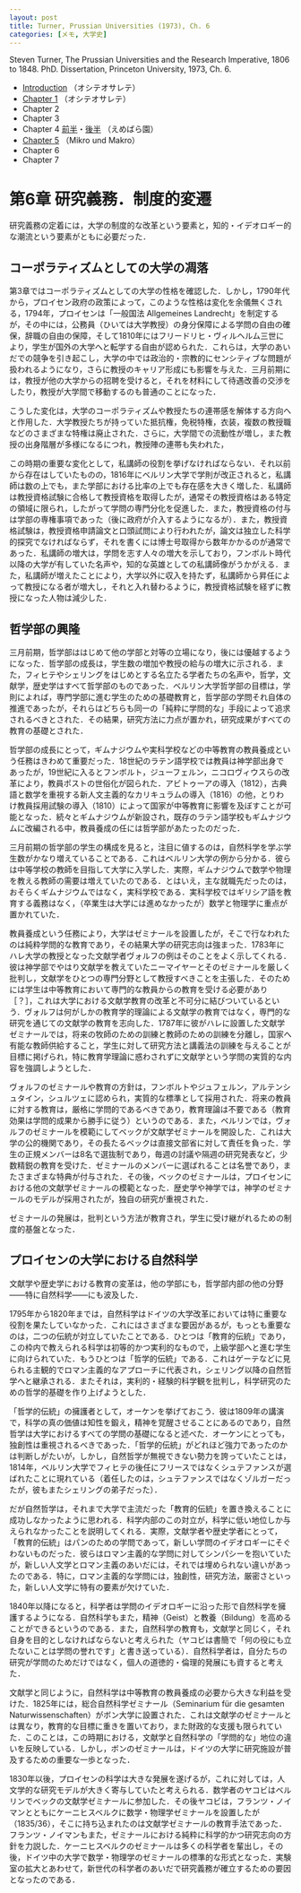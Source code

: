 ```yaml
---
layout: post
title: Turner, Prussian Universities (1973), Ch. 6
categories: [メモ, 大学史]
---
```


Steven Turner, The Prussian Universities and the Research Imperative, 1806 to 1848. PhD. Dissertation, Princeton University, 1973, Ch. 6.

* [Introduction](http://d.hatena.ne.jp/nikubeta/20170121/p1) （オシテオサレテ）
* [Chapter 1](http://d.hatena.ne.jp/nikubeta/20170122/p1) （オシテオサレテ）
* Chapter 2
* Chapter 3
* Chapter 4 [前半](http://d.hatena.ne.jp/emerose/20170120/1484911584)・[後半](http://d.hatena.ne.jp/emerose/20170120/1484947974) （えめばら園）
* [Chapter 5](http://hinaba.org/mikro-und-makro/2017/01/22/01.html) （Mikro und Makro）
* Chapter 6
* Chapter 7

# 第6章 研究義務．制度的変遷

研究義務の定着には，大学の制度的な改革という要素と，知的・イデオロギー的な潮流という要素がともに必要だった．

## コーポラティズムとしての大学の凋落

第3章ではコーポラティズムとしての大学の性格を確認した．しかし，1790年代から，プロイセン政府の政策によって，このような性格は変化を余儀無くされる，1794年，プロイセンは「一般国法 Allgemeines Landrecht」を制定するが，その中には，公務員（ひいては大学教授）の身分保障による学問の自由の確保，辞職の自由の保障，そして1810年にはフリードリヒ・ヴィルヘルム三世により，学生が国外の大学へと転学する自由が認められた．これらは，大学のあいだでの競争を引き起こし，大学の中では政治的・宗教的にセンシティブな問題が扱われるようになり，さらに教授のキャリア形成にも影響を与えた．三月前期には，教授が他の大学からの招聘を受けると，それを材料にして待遇改善の交渉をしたり，教授が大学間で移動するのも普通のことになった．

こうした変化は，大学のコーポラティズムや教授たちの連帯感を解体する方向へと作用した．大学教授たちが持っていた抵抗権，免税特権，衣装，複数の教授職などのさまざまな特権は廃止された．さらに，大学間での流動性が増し，また教授の出身階層が多様になるにつれ，教授陣の連帯も失われた，

この時期の重要な変化として，私講師の役割を挙げなければならない．それ以前から存在はしていたものの，1816年にベルリン大学で学則が改正されると，私講師は数の上でも，また学部における比率の上でも存在感を大きく増した．私講師は教授資格試験に合格して教授資格を取得したが，通常その教授資格はある特定の領域に限られ，したがって学問の専門分化を促進した．また，教授資格の付与は学部の専権事項であった（後に政府が介入するようになるが）．また，教授資格試験は，教授資格申請論文と口頭試問により行われたが，論文は独立した科学的探究でなければならず，それを書くには博士号取得から数年かかるのが通常であった．私講師の増大は，学問を志す人々の増大を示しており，フンボルト時代以降の大学が有していた名声や，知的な英雄としての私講師像がうかがえる．また，私講師が増えたことにより，大学以外に収入を持たず，私講師から昇任によって教授になる者が増大し，それと入れ替わるように，教授資格試験を経ずに教授になった人物は減少した．


## 哲学部の興隆

三月前期，哲学部ははじめて他の学部と対等の立場になり，後には優越するようになった．哲学部の成長は，学生数の増加や教授の給与の増大に示される．また，フィヒテやシェリングをはじめとする名立たる学者たちの名声や，哲学，文献学，歴史学はすべて哲学部のものであった．ベルリン大学哲学部の目標は，学則によれば，専門学部に進む学生のための基礎教育と，哲学部の学問それ自体の推進であったが，それらはどちらも同一の「純粋に学問的な」手段によって追求されるべきとされた．その結果，研究方法に力点が置かれ，研究成果がすべての教育の基礎とされた．

哲学部の成長にとって，ギムナジウムや実科学校などの中等教育の教員養成という任務はきわめて重要だった．18世紀のラテン語学校では教員は神学部出身であったが，19世紀に入るとフンボルト，ジューフェルン，ニコロヴィウスらの改革により，教員ポストの世俗化が図られた．アビトゥーアの導入（1812），古典語と数学を重視する新人文主義的なカリキュラムの導入（1816）の他，とりわけ教員採用試験の導入（1810）によって国家が中等教育に影響を及ぼすことが可能となった．続々とギムナジウムが新設され，既存のラテン語学校もギムナジウムに改編される中，教員養成の任には哲学部があたったのだった．

三月前期の哲学部の学生の構成を見ると，注目に値するのは，自然科学を学ぶ学生数がかなり増えていることである．これはベルリン大学の例から分かる．彼らは中等学校の教師を目指して大学に入学した．実際，ギムナジウムで数学や物理を教える教師の需要は増えていたのである．とはいえ，主な就職先だったのは，おそらくギムナジウムではなく，実科学校である．実科学校ではギリシア語を教育する義務はなく，（卒業生は大学には進めなかったが）数学と物理学に重点が置かれていた．

教員養成という任務により，大学はゼミナールを設置したが，そこで行なわれたのは純粋学問的な教育であり，その結果大学の研究志向は強まった．1783年にハレ大学の教授となった文献学者ヴォルフの例はそのことをよく示してくれる．彼は神学部でやはり文献学を教えていたニーマイヤーとそのゼミナールを厳しく批判し，文献学をひとつの専門分野として教授すべきことを主張した．そのためには学生は中等教育において専門的な教員からの教育を受ける必要があり［？］，これは大学における文献学教育の改革と不可分に結びついているという．ヴォルフは何がしかの教育学的理論による文献学の教育ではなく，専門的な研究を通じての文献学の教育を志向した．1787年に彼がハレに設置した文献学ゼミナールでは，将来の牧師のための訓練と教師のための訓練を分離し，国家へ有能な教師供給すること，学生に対して研究方法と講義法の訓練を与えることが目標に掲げられ，特に教育学理論に惑わされずに文献学という学問の実質的な内容を強調しようとした．

ヴォルフのゼミナールや教育の方針は，フンボルトやジュフェルン，アルテンシュタイン，シュルツェに認められ，実質的な標準として採用された．将来の教員に対する教育は，厳格に学問的であるべきであり，教育理論は不要である（教育効果は学問的成果から勝手に従う）というのである．また，ベルリンでは，ヴォルフのゼミナールを模範にしてベックが文献学ゼミナールを開設した．これは大学の公的機関であり，その長たるベックは直接文部省に対して責任を負った．学生の正規メンバーは8名で選抜制であり，毎週の討議や隔週の研究発表など，少数精鋭の教育を受けた．ゼミナールのメンバーに選ばれることは名誉であり，またさまざまな特典が付与された．その後，ベックのゼミナールは，プロイセンにおける他の文献学ゼミナールの模範となった．歴史学や神学では，神学のゼミナールのモデルが採用されたが，独自の研究が重視された．

ゼミナールの発展は，批判という方法が教育され，学生に受け継がれるための制度的基盤となった．

## プロイセンの大学における自然科学

文献学や歴史学における教育の変革は，他の学部にも，哲学部内部の他の分野——特に自然科学——にも波及した．

1795年から1820年までは，自然科学はドイツの大学改革においては特に重要な役割を果たしていなかった．これにはさまざまな要因があるが，もっとも重要なのは，二つの伝統が対立していたことである．ひとつは「教育的伝統」であり，この枠内で教えられる科学は初等的かつ実利的なもので，上級学部へと進む学生に向けられていた．もうひとつは「哲学的伝統」である．これはゲーテなどに見られる主観的でロマン主義的なアプローチに代表され，シェリング以降の自然哲学へと継承される．またそれは，実利的・経験的科学観を批判し，科学研究のための哲学的基礎を作り上げようとした．

「哲学的伝統」の擁護者として，オーケンを挙げておこう．彼は1809年の講演で，科学の真の価値は知性を鍛え，精神を覚醒させることにあるのであり，自然哲学は大学におけるすべての学問の基礎になると述べた．オーケンにとっても，独創性は重視されるべきであった．「哲学的伝統」がどれほど強力であったのかは判断しがたいが，しかし，自然哲学が無視できない勢力を誇っていたことは，1814年，ベルリン大学でフィヒテの後任にフリースではなくシュテファンスが選ばれたことに現れている（着任したのは，シュテファンスではなくゾルガーだったが，彼もまたシェリングの弟子だった）．

だが自然哲学は，それまで大学で主流だった「教育的伝統」を置き換えることに成功しなかったように思われる．科学内部のこの対立が，科学に低い地位しか与えられなかったことを説明してくれる．実際，文献学者や歴史学者にとって，「教育的伝統」はパンのための学問であって，新しい学問のイデオロギーにそぐわないものだった．彼らはロマン主義的な学問に対してシンパシーを抱いていたが，新しい人文学とロマン主義のあいだには，それでは埋められない違いがあったのである．特に，ロマン主義的な学問には，独創性，研究方法，厳密さといった，新しい人文学に特有の要素が欠けていた．

1840年以降になると，科学者は学問のイデオロギーに沿った形で自然科学を擁護するようになる．自然科学もまた，精神（Geist）と教養（Bildung）を高めることができるというのである．また，自然科学の教育も，文献学と同じく，それ自身を目的としなければならないと考えられた（ヤコビは書簡で「何の役にも立たないことは学問の誉れです」と書き送っている）．自然科学者は，自分たちの研究が学問のためだけではなく，個人の道徳的・倫理的発展にも資すると考えた．

文献学と同じように，自然科学は中等教育の教員養成の必要から大きな利益を受けた．1825年には，総合自然科学ゼミナール（Seminarium für die gesamten Naturwissenschaften）がボン大学に設置された．これは文献学のゼミナールとは異なり，教育的な目標に重きを置いており，また財政的な支援も限られていた．このことは，この時期における，文献学と自然科学の「学問的な」地位の違いを反映している．しかし，ボンのゼミナールは，ドイツの大学に研究施設が普及するための重要な一歩となった．

1830年以後，プロイセンの科学は大きな発展を遂げるが，これに対しては，人文学的な研究モデルが大きく寄与していたと考えられる．数学者のヤコビはベルリンでベックの文献学ゼミナールに参加した．その後ヤコビは，フランツ・ノイマンとともにケーニヒスベルクに数学・物理学ゼミナールを設置したが（1835/36），そこに持ち込まれたのは文献学ゼミナールの教育手法であった．フランツ・ノイマンもまた，ゼミナールにおける純粋に科学的かつ研究志向の方針を力説した．ケーニヒスベルクのゼミナールは多くの科学者を輩出し，その後，ドイツ中の大学で数学・物理学のゼミナールの標準的な形式となった．実験室の拡大とあわせて，新世代の科学者のあいだで研究義務が確立するための要因となったのである．
